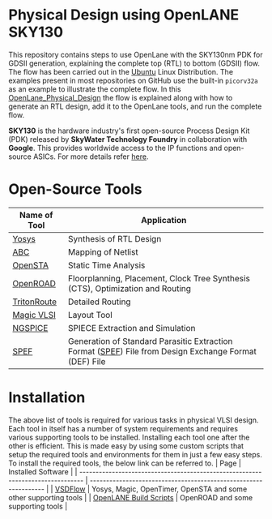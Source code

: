 # Physical Design using OpenLANE SKY130
This repository contains steps to use OpenLane with the SKY130nm PDK for GDSII generation, explaining the complete top (RTL) to bottom (GDSII) flow. The flow has been carried out in the [Ubuntu](https://ubuntu.com/download/desktop) Linux Distribution. The examples present in most repositories on GitHub use the built-in `picorv32a` as an example to illustrate the complete flow. In this [OpenLane_Physical_Design](https://github.com/nigilmohra/OpenLane_Physical_Design/tree/main) the flow is explained along with how to generate an RTL design, add it to the OpenLane tools, and run the complete flow.

**SKY130** is the hardware industry's first open-source Process Design Kit (PDK) released by **SkyWater Technology Foundry** in collaboration with **Google**. This provides worldwide access to the IP functions and open-source ASICs. For more details refer [here](https://github.com/google/skywater-pdk).

# Open-Source Tools
| Name of Tool                                                       | Application                                                                                                                                                                                 |
| ------------------------------------------------------------------ | ------------------------------------------------------------------------------------------------------------------------------------------------------------------------------------------- |
| [Yosys](https://github.com/YosysHQ/yosys)                          | Synthesis of RTL Design                                                                                                                                                                     |
| [ABC](https://people.eecs.berkeley.edu/~alanmi/abc/abc.htm)        | Mapping of Netlist                                                                                                                                                                          |
| [OpenSTA](https://github.com/The-OpenROAD-Project/OpenSTA)         | Static Time Analysis                                                                                                                                                                        |
| [OpenROAD](https://github.com/The-OpenROAD-Project/OpenROAD)       | Floorplanning, Placement, Clock Tree Synthesis (CTS), Optimization and Routing                                                                                                              |
| [TritonRoute](https://github.com/The-OpenROAD-Project/TritonRoute) | Detailed Routing                                                                                                                                                                            |
| [Magic VLSI](http://opencircuitdesign.com/magic/)                  | Layout Tool                                                                                                                                                                                 |
| [NGSPICE](https://github.com/imr/ngspice)                          | SPIECE Extraction and Simulation                                                                                                                                                            |
| [SPEF](https://github.com/HanyMoussa/SPEF_EXTRACTOR)               | Generation of Standard Parasitic Extraction Format ([SPEF](https://www.physicaldesign4u.com/2020/05/standard-parasitic-extraction-format.html)) File from Design Exchange Format (DEF) File |

# Installation
The above list of tools is required for various tasks in physical VLSI design. Each tool in itself has a number of system requirements and requires various supporting tools to be installed. Installing each tool one after the other is efficient. This is made easy by using some custom scripts that setup the required tools and environments for them in just a few easy steps. To install the required tools, the below link can be referred to.
| Page                                                                            | Installed Software                                               |
| ------------------------------------------------------------------------------- | ---------------------------------------------------------------- |
| [VSDFlow](https://github.com/kunalg123/vsdflow)                                 | Yosys, Magic, OpenTimer, OpenSTA and some other supporting tools |
| [OpenLANE Build Scripts](https://github.com/nickson-jose/openlane_build_script) | OpenROAD and some supporting tools                               |
